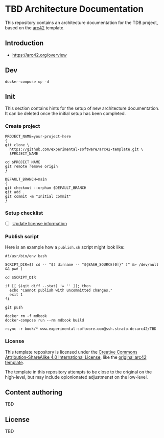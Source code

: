 # TBD Architecture Documentation

This repository contains an architecture documentation for the TDB project, based on the [arc42](https://arc42.org/overview) template.

## Introduction

- https://arc42.org/overview

## Dev

```
docker-compose up -d
```

## Init

This section contains hints for the setup of new architecture documentation.
It can be deleted once the initial setup has been completed.

### Create project

```
PROJECT_NAME=your-project-here
{
git clone \
  https://github.com/experimental-software/arc42-template.git \
  $PROJECT_NAME

cd $PROJECT_NAME
git remote remove origin
}

DEFAULT_BRANCH=main
{
git checkout --orphan $DEFAULT_BRANCH
git add .
git commit -m "Initial commit"
}
```

### Setup checklist

- [ ] [Update license information](README.md#license)

### Publish script

Here is an example how a `publish.sh` script might look like:

```
#!/usr/bin/env bash

SCRIPT_DIR=$( cd -- "$( dirname -- "${BASH_SOURCE[0]}" )" &> /dev/null && pwd )

cd $SCRIPT_DIR

if [[ $(git diff --stat) != '' ]]; then
  echo "Cannot publish with uncommitted changes."
  exit 1
fi

git push

docker rm -f mdbook
docker-compose run --rm mdbook build

rsync -r book/* www.experimental-software.com@ssh.strato.de:arc42/TBD
```

### License

This template repository is licensed under the [Creative Commons Attribution-ShareAlike 4.0 International License](http://creativecommons.org/licenses/by-sa/4.0/), like the [original arc42 template](https://arc42.org/license).

The template in this repository attempts to be close to the original on the high-level, but may include opionionated adjustmenst on the low-level.

## Content authoring

TBD

## License

TBD
